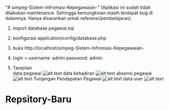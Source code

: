 "# simpeg-Sistem-Infromasi-Kepegawaian-" 
(Aplikasi ini sudah tidak dilakukan maintenance. Sehingga kemungkinan masih terdapat bug di dalamnya. Hanya disarankan untuk referensi/pembelajaran).
1. import database pegawai.sql
2. konfigurasi application/config/database.php
3. buka http://localhost/simpeg-Sistem-Infromasi-Kepegawaian-
4. login =
   username: admin
   password: admin

5. Tampilan<br>
   data pegawai
   ![alt text](http://adlubgs.000webhostapp.com/storage/datapegawai.png)
    data kehadiran
   ![alt text](http://adlubgs.000webhostapp.com/storage/datakehadiran.png)
    absensi pegawai
   ![alt text](http://adlubgs.000webhostapp.com/storage/absensipegawai.png)
    Tunjangan Pendapatan Pegawai
   ![alt text](http://adlubgs.000webhostapp.com/storage/TPP.png)
    data user
   ![alt text](http://adlubgs.000webhostapp.com/storage/datauser.png)
# Repsitory-Baru
